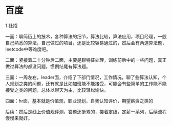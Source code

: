 # 百度

1.社招

一面：聊简历上的技术，各种算法的细节，算法比较，算法应用，项目经理，一般自己熟悉的算法，自己做过的项目，还是比较容易通过的，然后会有两道算法题，leetcode中等难度吧。

二面：紧接着二十分钟后二面，主要是聊特征处理，训练前后中的一些问题，真正做过算法的都没问题，惯例结尾有算法题。

三面：一周左右，leader面，介绍了下部门情况，工作情况，聊了些算法认知，个人规划之类的问题，还有就是比如加班能不能接受，可能会有些简单的工作能不能接受之类的问题，总体以聊天为主，比较轻松愉快。

四面：hr面，基本就是价值观，职业规划，自我认知评价，期望薪资之类的

后续：然后是线上价值观评测，答题还挺累的，接着定级，定薪一系列，后续流程慢慢来就好。

